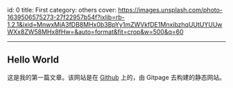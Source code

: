 id: 0
title: First
category: others
cover: https://images.unsplash.com/photo-1639506575273-27f22957b54f?ixlib=rb-1.2.1&ixid=MnwxMjA3fDB8MHx0b3BpYy1mZWVkfDE1MnxibzhqUUtUYUUwWXx8ZW58MHx8fHw=&auto=format&fit=crop&w=500&q=60

-------------------------------------

## Hello World

这是我的第一篇文章。该网站是在 [Github](https://www.github.com) 上的，由 Gitpage 去构建的静态网站。


